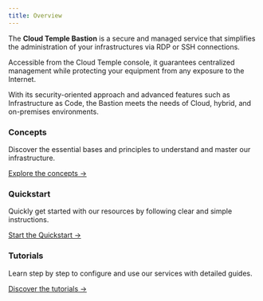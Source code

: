 ```yaml
---
title: Overview
---
```


The **Cloud Temple Bastion** is a secure and managed service that simplifies the administration of your infrastructures via RDP or SSH connections.

Accessible from the Cloud Temple console, it guarantees centralized management while protecting your equipment from any exposure to the Internet.

With its security-oriented approach and advanced features such as Infrastructure as Code, the Bastion meets the needs of Cloud, hybrid, and on-premises environments.


<div class="card-grid">
  <div class="card">
    <h3>Concepts</h3>
    <p>Discover the essential bases and principles to understand and master our infrastructure.</p>
    <a href="console/iam/concepts" class="card-link">Explore the concepts &rarr;</a>
  </div>
  <div class="card">
    <h3>Quickstart</h3>
    <p>Quickly get started with our resources by following clear and simple instructions.</p>
    <a href="console/iam/quickstart" class="card-link">Start the Quickstart &rarr;</a>
  </div>
    <div class="card">
    <h3>Tutorials</h3>
    <p>Learn step by step to configure and use our services with detailed guides.</p>
    <a href="console/iam/tutorials/sso_aad.md" class="card-link">Discover the tutorials &rarr;</a>
  </div>
</div>
